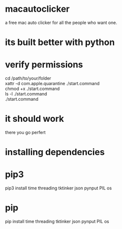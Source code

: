 # macautoclicker
a free mac auto clicker for all the people who want one.
# its built better with python

# verify permissions

cd /path/to/your/folder<br>
xattr -d com.apple.quarantine ./start.command<br>
chmod +x ./start.command<br>
ls -l ./start.command<br>
./start.command<br>

# it should work
there you go perfert

# installing dependencies 
# pip3
pip3 install time threading tktinker json pynput PIL os

# pip
pip install time threading tktinker json pynput PIL os
